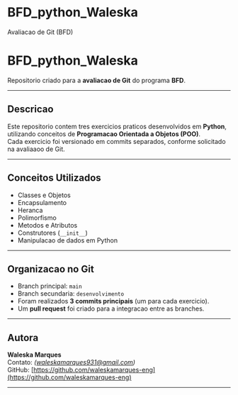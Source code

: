 # BFD_python_Waleska
Avaliacao de Git (BFD)
# BFD_python_Waleska

Repositorio criado para a **avaliacao de Git** do programa **BFD**.

---

## Descricao

Este repositorio contem tres exercicios praticos desenvolvidos em **Python**, utilizando conceitos de **Programacao Orientada a Objetos (POO)**.  
Cada exercicio foi versionado em commits separados, conforme solicitado na avaliaaoo de Git.

---

## Conceitos Utilizados

- Classes e Objetos  
- Encapsulamento  
- Heranca  
- Polimorfismo  
- Metodos e Atributos  
- Construtores (`__init__`)  
- Manipulacao de dados em Python

---

## Organizacao no Git

- Branch principal: `main`  
- Branch secundaria: `desenvolvimento`  
- Foram realizados **3 commits principais** (um para cada exercicio).  
- Um **pull request** foi criado para a integracao entre as branches.

---

## Autora

**Waleska Marques**  
Contato: *(waleskamarques931@gmail.com)*  
GitHub: [https://github.com/waleskamarques-eng](https://github.com/waleskamarques-eng)

---




